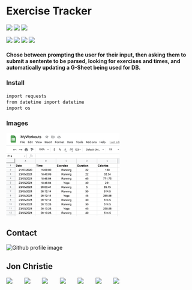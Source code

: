 # Exercise Tracker

<img src="https://img.shields.io/static/v1?label=import&message=pyperclip&color=Green"/> <img src="https://img.shields.io/static/v1?label=tech&message=python&color=lightblue"/> <img src="https://img.shields.io/static/v1?label=Version&message=1.01&color=orange"/> 


<img src="https://img.shields.io/static/v1?label=topic&message=requests&color=blue"/> <img src="https://img.shields.io/static/v1?label=topic&message=APIs&color=blue"/> <img src="https://img.shields.io/static/v1?label=API&message=api.sheety.co&color=lightgreen"/> <img src="https://img.shields.io/static/v1?label=API&message=nutritionix.com&color=yellow"/> 

#### Chose between prompting the user for their input, then asking them to submit a sentente to be parsed, looking for exercises and times, and automatically updating a G-Sheet being used for DB.

### Install
```
import requests
from datetime import datetime
import os
```


### Images
<img src="https://github.com/mathcodes/ExerciseTracker/raw/master/ExTr01.png" alt="Github profile image" width="60%" height="60%"/>


## Contact
<img src ="https://avatars0.githubusercontent.com/u/17928947?v=4" alt="Github profile image" width="100px" height="100px" />

## __Jon Christie__ 

[<code><img width="48px" src="https://img.icons8.com/color/48/000000/linkedin.png"/></code>](https://www.linkedin.com/jonchristie)       
[<code><img width="48px" src="https://img.icons8.com/color/48/000000/twitter--v2.png"/></code>](https://twitter.com/jonpchristie)       
[<code><img width="48px" src="https://img.icons8.com/color/48/000000/youtube-play.png"/></code>](https://www.youtube.com/channel/UC5GFnN-lv8Yuqc9O3b79k6g)       
[<code><img width="48px" src="https://img.icons8.com/color/48/000000/facebook.png"/></code>](https://www.facebook.com/jonpchristie)       
[<code><img width="48px" src="https://img.icons8.com/color/48/000000/instagram-new--v2.png"/></code>](https://www.instagram.com/fullstack11235)       
[<code><img width="48px" src="https://img.icons8.com/color/48/000000/soundcloud.png"/></code>](https://soundcloud.com/jonchristie#/)       
[<code><img width="48px" src="https://img.icons8.com/color/48/000000/spotify--v1.png"/></code>](https://open.spotify.com/artist/07S7aLfxH70VAX64g1WuFw?si=tlOj1OMBRLm-y4sY8Lox3Q)


